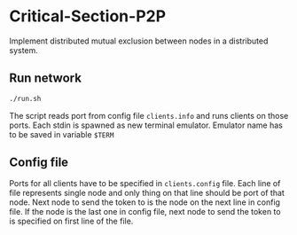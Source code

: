 # Critical-Section-P2P
Implement distributed mutual exclusion between nodes in a distributed system. 

## Run network

```bash
./run.sh
```

The script reads port from config file `clients.info` and runs clients on those ports.
Each stdin is spawned as new terminal emulator. Emulator name has to be saved in variable `$TERM`

## Config file

Ports for all clients have to be specified in `clients.config` file. 
Each line of file represents single node and only thing on that line should be port of that node.
Next node to send the token to is the node on the next line in config file.
If the node is the last one in config file, next node to send the token to is specified on first line of the file.
